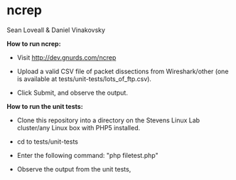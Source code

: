 # ncrep
Sean Loveall & Daniel Vinakovsky

**How to run ncrep:**

* Visit http://dev.gnurds.com/ncrep

* Upload a valid CSV file of packet dissections from Wireshark/other (one is available at tests/unit-tests/lots_of_ftp.csv).

* Click Submit, and observe the output.

**How to run the unit tests:**

* Clone this repository into a directory on the Stevens Linux Lab cluster/any Linux box with PHP5 installed.

* cd to tests/unit-tests

* Enter the following command: "php filetest.php"

* Observe the output from the unit tests,
